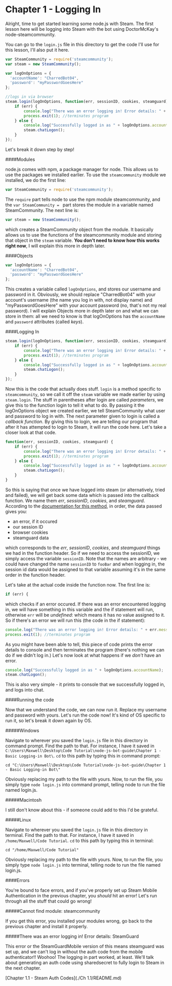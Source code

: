 # Chapter 1 - Logging In

Alright, time to get started learning some node.js with Steam. The first lesson here will be logging into Steam with the bot using DoctorMcKay's node-steamcommunity.

You can go to the `login.js` file in this directory to get the code I'll use for this lesson, I'll also put it here.

```js
var SteamCommunity = require('steamcommunity');
var steam = new SteamCommunity();

var logOnOptions = {
  'accountName': "CharredBot04",
  'password': "myPasswordGoesHere"
};

//logs in via browser
steam.login(logOnOptions, function(err, sessionID, cookies, steamguard) {
	if (err) {
		console.log("There was an error logging in! Error details: " + err.message);
		process.exit(1); //terminates program
	} else {
		console.log("Successfully logged in as " + logOnOptions.accountName);
		steam.chatLogon();
	}
});
```

Let's break it down step by step!

####Modules

node.js comes with npm, a package manager for node. This allows us to use the packages we installed earlier. To use the `steamcommunity` module we installed, we do the first line:

```js
var SteamCommunity = require('steamcommunity');
```

The `require` part tells node to use the npm module steamcommunity, and the `var SteamCommunity = ` part stores the module in a variable named SteamCommunity. The next line is:

```js
var steam = new SteamCommunity();
```

which creates a SteamCommunity object from the module. It basically allows us to use the functions of the steamcommunity module and storing that object in the `steam` variable. **You don't need to know how this works right now**, I will explain this more in depth later.

####Objects

```js
var logOnOptions = {
  'accountName': "CharredBot04",
  'password': "myPasswordGoesHere"
};
```

This creates a variable called `logOnOptions`, and stores our username and password in it. Obviously, we should replace "CharredBot04" with your account's username (the name you log in with, not display name) and "myPasswordGoesHere" with your account password (no, that's not my real password). I will explain Objects more in depth later on and what we can store in them: all we need to know is that logOnOptions has the `accountName` and `password` attributes (called *keys*).

####Logging In

```js
steam.login(logOnOptions, function(err, sessionID, cookies, steamguard) {
	if (err) {
		console.log("There was an error logging in! Error details: " + err.message);
		process.exit(1); //terminates program
	} else {
		console.log("Successfully logged in as " + logOnOptions.accountName);
		steam.chatLogon();
	}
});
```

Now this is the code that actually does stuff. `login` is a method specific to `steamcommunity`, so we call it off the `steam` variable we made earlier by using `steam.login`. The stuff in parentheses after login are called *parameters*, we give this to the function login to tell it what to do. By passing it the logOnOptions object we created earlier, we tell SteamCommunity what user and password to log in with. The next parameter given to login is called a *callback function*. By giving this to login, we are telling our program that after it has attempted to login to Steam, it will run the code here. Let's take a closer look at that code.

```js
function(err, sessionID, cookies, steamguard) {
	if (err) {
		console.log("There was an error logging in! Error details: " + err.message);
		process.exit(1); //terminates program
	} else {
		console.log("Successfully logged in as " + logOnOptions.accountName);
		steam.chatLogon();
	}
}
```

So this is saying that once we have logged into steam (or alternatively, tried and failed), we will get back some data which is passed into the callback function. We name them *err*, *sessionID*, *cookies*, and *steamguard*. According to the [documentation for this method](http://github.com/DoctorMcKay/node-steamcommunity/wiki/SteamCommunity#logindetails-callback), in order, the data passed gives you:

 * an error, if it occured
 * our session ID
 * browser cookies
 * steamguard data

 which corresponds to the *err*, *sessionID*, *cookies*, and *steamguard* things we had in the function header. So if we need to access the sessionID, we simply access the variable `sessionID`. Note that the names are arbitrary - we could have changed the name `sessionID` to `fooBar` and when logging in, the session id data would be assigned to that variable assuming it's in the same order in the function header.

 Let's take at the actual code inside the function now. The first line is:

 ```js
 if (err) {
 ```

 which checks if an error occured. If there was an error encountered logging in, we will have something in this variable and the if statement will run, otherwise `err` will be *undefined*: which means it has no value assigned to it. So if there's an error we will run this (the code in the if statement):

 ```js
console.log("There was an error logging in! Error details: " + err.message);
process.exit(1); //terminates program
```

As you might have been able to tell, this piece of code prints the error details to console and then terminates the program (there's nothing we can do if we didn't log in.) Let's now look at what happens if we *don't* have an error. 

```js
console.log("Successfully logged in as " + logOnOptions.accountName);
steam.chatLogon();
```

This is also very simple - it prints to console that we successfully logged in, and logs into chat.

####Running the code

Now that we understand the code, we can now run it. Replace my username and password with yours. Let's run the code now! It's kind of OS specific to run it, so let's break it down again by OS.

#####Windows

Navigate to wherever you saved the `login.js` file in this directory in command prompt. Find the path to that. For instance, I have it saved in `C:\Users\Maxwell\Desktop\Code Tutorial\node-js-bot-guide\Chapter 1 - Basic Logging-in Bot\`. `cd` to this path by typing this in command prompt:

```
cd "C:\Users\Maxwell\Desktop\Code Tutorial\node-js-bot-guide\Chapter 1 - Basic Logging-in Bot\"
```

Obviously replacing my path to the file with yours. Now, to run the file, you simply type `node login.js` into command prompt, telling node to run the file named login.js.

#####Macintosh

I still don't know about this - if someone could add to this I'd be grateful.

#####Linux

Navigate to wherever you saved the `login.js` file in this directory in terminal. Find the path to that. For instance, I have it saved in `/home/Maxwell/Code Tutorial`. `cd` to this path by typing this in terminal:

```
cd "/home/Maxwell/Code Tutorial"
```

Obviously replacing my path to the file with yours. Now, to run the file, you simply type `node login.js` into terminal, telling node to run the file named login.js.

####Errors

You're bound to face errors, and if you've properly set up Steam Mobile Authentication in the previous chapter, you *should* hit an error! Let's run through all the stuff that could go wrong!


#####Cannot find module: steamcommunity

If you get this error, you installed your modules wrong, go back to the previous chapter and install it properly.

#####There was an error logging in! Error details: SteamGuard

This error or the SteamGuardMobile version of this means steamguard was set up, and we can't log in without the auth code from the mobile authenticator!! Woohoo! The logging in part worked, at least. We'll talk about generating an auth code using sharedsecret to fully login to Steam in the next chapter.

[Chapter 1.1 - Steam Auth Codes](./Ch 1.1/README.md)
